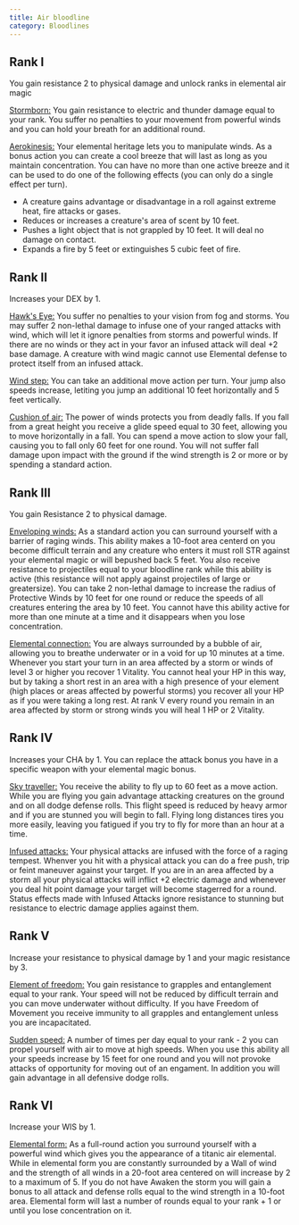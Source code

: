 ```yaml
---
title: Air bloodline
category: Bloodlines
---
```


## Rank I

You gain resistance 2 to physical damage and unlock ranks in elemental air magic

<u>Stormborn:</u> You gain resistance to electric and thunder damage equal to your rank. You suffer no penalties to your movement from powerful winds and you can hold your breath for an additional round.

<u>Aerokinesis:</u> Your elemental heritage lets you to manipulate winds. As a bonus action you can create a cool breeze that will last as long as you maintain concentration. You can have no more than one active breeze and it can be used to do one of the following effects (you can only do a single effect per turn).

- A creature gains advantage or disadvantage in a roll against extreme heat, fire attacks or gases.
- Reduces or increases a creature's area of scent by 10 feet. 
- Pushes a light object that is not grappled by 10 feet. It will deal no damage on contact.
- Expands a fire by 5 feet or extinguishes 5 cubic feet of fire.

## Rank II

Increases your DEX by 1.

<u>Hawk's Eye:</u> You suffer no penalties to your vision from fog and storms. You may suffer 2 non-lethal damage to infuse one of your ranged attacks with wind, which will let it ignore penalties from storms and powerful winds. If there are no winds or they act in your favor an infused attack will deal +2 base damage. A creature with wind magic cannot use Elemental defense to protect itself from an infused attack.

<u>Wind step:</u> You can take an additional move action per turn. Your jump also speeds increase, letiting you jump an additional 10 feet horizontally and 5 feet vertically. 

<u>Cushion of air:</u> The power of winds protects you from deadly falls. If you fall from a great height you receive a glide speed equal to 30 feet, allowing you to move horizontally in a fall. You can spend a move action to slow your fall, causing you to fall only 60 feet for one round. You will not suffer fall damage upon impact with the ground if the wind strength is 2 or more or by spending a standard action.

## Rank III 

You gain Resistance 2 to physical damage. 

<u>Enveloping winds:</u> As a standard action you can surround yourself with a barrier of raging winds. This ability makes a 10-foot area centerd on you become difficult terrain and any creature who enters it must roll STR against your elemental magic or will bepushed back 5 feet. You also receive resistance to projectiles equal to your bloodline rank while this ability is active (this resistance will not apply against projectiles of large or greatersize). You can take 2 non-lethal damage to increase the radius of Protective Winds by 10 feet for one round or reduce the speeds of all creatures entering the area by 10 feet. You cannot have this ability active for more than one minute at a time and it disappears when you lose concentration. 

<u>Elemental connection:</u> You are always surrounded by a bubble of air, allowing you to breathe underwater or in a void for up 10 minutes at a time. Whenever you start your turn in an area affected by a storm or winds of level 3 or higher you recover 1 Vitality. You cannot heal your HP in this way, but by taking a short rest in an area with a high presence of your element (high places or areas affected by powerful storms) you recover all your HP as if you were taking a long rest. At rank V every round you remain in an area affected by storm or strong winds you will heal 1 HP or 2 Vitality.

## Rank IV 

Increases your CHA by 1. You can replace the attack bonus you have in a specific weapon with your elemental magic bonus.

<u>Sky traveller:</u> You receive the ability to fly up to 60 feet as a move action. While you are flying you gain advantage attacking creatures on the ground and on all dodge defense rolls. This flight speed is reduced by heavy armor and if you are stunned you will begin to fall. Flying long distances tires you more easily, leaving you fatigued if you try to fly for more than an hour at a time.

<u>Infused attacks:</u> Your physical attacks are infused with the force of a raging tempest. Whenver you hit with a physical attack you can do a free push, trip or feint maneuver against your target. If you are in an area affected by a storm all your physical attacks will inflict +2 electric damage and whenever you deal hit point damage your target will become stagerred for a round.  Status effects made with Infused Attacks ignore resistance to stunning but resistance to electric damage applies against them.

## Rank V 

Increase your resistance to physical damage by 1 and your magic resistance by 3.

<u>Element of freedom:</u> You gain resistance to grapples and entanglement equal to your rank. Your speed will not be reduced by difficult terrain and you can move underwater without difficulty. If you have Freedom of Movement you receive immunity to all grapples and entanglement unless you are incapacitated.

<u>Sudden speed:</u> A number of times per day equal to your rank - 2 you can propel yourself with air to move at high speeds. When you use this ability all your speeds increase by 15 feet for one round and you will not provoke attacks of opportunity for moving out of an engament. In addition you will gain advantage in all defensive dodge rolls.

## Rank VI

Increase your WIS by 1.

<u>Elemental form:</u> As a full-round action you surround yourself with a powerful wind which gives you the appearance of a titanic air elemental. While in elemental form you are constantly surrounded by a Wall of wind and the strength of all winds in a 20-foot area centered on will increase by 2 to a maximum of 5. If you do not have Awaken the storm you will gain a bonus to all attack and defense rolls equal to the wind strength in a 10-foot area. Elemental form will last a number of rounds equal to your rank + 1 or until you lose concentration on it.

